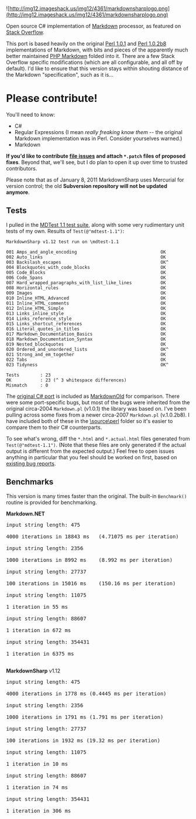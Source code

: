 ![http://img12.imageshack.us/img12/4361/markdownsharplogo.png](http://img12.imageshack.us/img12/4361/markdownsharplogo.png)

Open source C# implementation of [Markdown](http://daringfireball.net/projects/markdown/) processor, as featured on [Stack Overflow](http://stackoverflow.com).

This port is based heavily on the original [Perl 1.0.1](http://code.google.com/p/markdownsharp/source/browse/MarkdownSharpTests/source/perl/Markdown.101.pl) and [Perl 1.0.2b8](http://code.google.com/p/markdownsharp/source/browse/MarkdownSharpTests/source/perl/Markdown.102b8.pl) implementations of Markdown, with bits and pieces of the apparently much better maintained [PHP Markdown](http://michelf.com/projects/php-markdown/) folded into it. There are a few Stack Overflow specific modifications (which are all configurable, and all off by default). I'd like to ensure that this version stays within shouting distance of the Markdown "specification", such as it is...

# Please contribute! #

You'll need to know:

  * C#
  * Regular Expressions (I mean _really freaking know them_ -- the original Markdown implementation was in Perl. Consider yourselves warned.)
  * Markdown

**If you'd like to contribute [file issues](http://code.google.com/p/markdownsharp/issues/list) and attach `*.patch` files of proposed fixes**. Beyond that, we'll see, but I do plan to open it up over time to trusted contributors.

Please note that as of January 8, 2011 MarkdownSharp uses Mercurial for version control; the old **Subversion repository will not be updated anymore**.
## Tests ##

I pulled in the [MDTest 1.1 test suite](http://code.google.com/p/markdownsharp/source/browse/#hg%2FMarkdownSharpTests%2Ftestfiles%2Fmdtest-1.1), along with some very rudimentary unit tests of my own. Results of `Test(@"mdtest-1.1")`:

```
MarkdownSharp v1.12 test run on \mdtest-1.1

001 Amps_and_angle_encoding                                OK
002 Auto_links                                             OK
003 Backslash_escapes                                      OK^
004 Blockquotes_with_code_blocks                           OK
005 Code_Blocks                                            OK
006 Code_Spans                                             OK
007 Hard_wrapped_paragraphs_with_list_like_lines           OK
008 Horizontal_rules                                       OK
009 Images                                                 OK
010 Inline_HTML_Advanced                                   OK
011 Inline_HTML_comments                                   OK
012 Inline_HTML_Simple                                     OK
013 Links_inline_style                                     OK
014 Links_reference_style                                  OK
015 Links_shortcut_references                              OK
016 Literal_quotes_in_titles                               OK
017 Markdown_Documentation_Basics                          OK
018 Markdown_Documentation_Syntax                          OK
019 Nested_blockquotes                                     OK
020 Ordered_and_unordered_lists                            OK^
021 Strong_and_em_together                                 OK
022 Tabs                                                   OK
023 Tidyness                                               OK^

Tests        : 23
OK           : 23 (^ 3 whitespace differences)
Mismatch     : 0
```

The [original C# port](http://aspnetresources.com/blog/markdown_1_0_1_7.aspx) is included as [MarkdownOld](http://code.google.com/p/markdownsharp/source/browse/MarkdownSharp/MarkdownOld.cs) for comparison. There were some port-specific bugs, but most of the bugs were inherited from the original circa-2004 `Markdown.pl` (v1.0.1) the library was based on. I've been pulling across some fixes from a newer circa-2007 `Markdown.pl` (v.1.0.2b8). I have included both of these in the [\source\perl](http://code.google.com/p/markdownsharp/source/browse/#hg%2FMarkdownSharpTests%2Fsource%2Fperl) folder so it's easier to compare them to their C# counterparts.

To see what's wrong, diff the `*.html` and `*.actual.html` files generated from `Test(@"mdtest-1.1")`. (Note that these files are only generated if the actual output is different from the expected output.) Feel free to open issues anything in particular that you feel should be worked on first, based on [existing bug reports](http://meta.stackoverflow.com/questions/tagged/markdown+bug).

## Benchmarks ##

This version is many times faster than the original. The built-in `Benchmark()` routine is provided for benchmarking.

**Markdown.NET**

<pre>
input string length: 475<br>
4000 iterations in 18843 ms   (4.71075 ms per iteration)<br>
input string length: 2356<br>
1000 iterations in 8992 ms    (8.992 ms per iteration)<br>
input string length: 27737<br>
100 iterations in 15016 ms    (150.16 ms per iteration)<br>
input string length: 11075<br>
1 iteration in 55 ms<br>
input string length: 88607<br>
1 iteration in 672 ms<br>
input string length: 354431<br>
1 iteration in 6375 ms<br>
</pre>

**MarkdownSharp** v1.12

<pre>
input string length: 475<br>
4000 iterations in 1778 ms (0.4445 ms per iteration)<br>
input string length: 2356<br>
1000 iterations in 1791 ms (1.791 ms per iteration)<br>
input string length: 27737<br>
100 iterations in 1932 ms (19.32 ms per iteration)<br>
input string length: 11075<br>
1 iteration in 10 ms<br>
input string length: 88607<br>
1 iteration in 74 ms<br>
input string length: 354431<br>
1 iteration in 306 ms<br>
</pre>